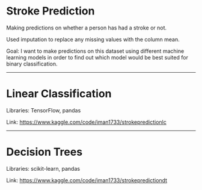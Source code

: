 # Stroke Prediction

Making predictions on whether a person has had a stroke or not.

Used imputation to replace any missing values with the column mean.

Goal: I want to make predictions on this dataset using different machine learning models in order to find out which model would be best suited for binary classification.

---
# Linear Classification

Libraries: TensorFlow, pandas

Link: https://www.kaggle.com/code/iman1733/strokepredictionlc

---
# Decision Trees

Libraries: scikit-learn, pandas

Link: https://www.kaggle.com/code/iman1733/strokepredictiondt
